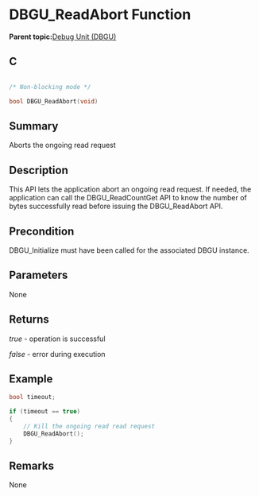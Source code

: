 # DBGU\_ReadAbort Function

**Parent topic:**[Debug Unit \(DBGU\)](GUID-97C41240-2AC0-4D05-A97E-83EB780C57A2.md)

## C

```c

/* Non-blocking mode */

bool DBGU_ReadAbort(void)
```

## Summary

Aborts the ongoing read request

## Description

This API lets the application abort an ongoing read request. If needed, the application can call the DBGU\_ReadCountGet API to know the number of bytes successfully read before issuing the DBGU\_ReadAbort API.

## Precondition

DBGU\_Initialize must have been called for the associated DBGU instance.

## Parameters

None

## Returns

*true* - operation is successful

*false* - error during execution

## Example

```c
bool timeout;

if (timeout == true)
{
    // Kill the ongoing read read request
    DBGU_ReadAbort();
}

```

## Remarks

None


